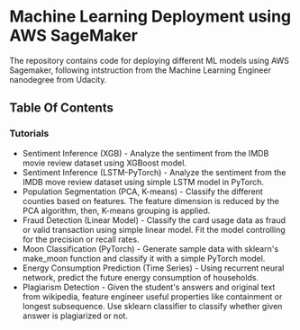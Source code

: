 # Machine Learning Deployment using AWS SageMaker

The repository contains code for deploying different ML models using AWS Sagemaker, following intstruction from the Machine Learning Engineer nanodegree from Udacity.

## Table Of Contents

### Tutorials
* Sentiment Inference (XGB) - Analyze the sentiment from the IMDB movie review dataset using XGBoost model.
* Sentiment Inference (LSTM-PyTorch) - Analyze the sentiment from the IMDB move review dataset using simple LSTM model in PyTorch.
* Population Segmentation (PCA, K-means) - Classify the different counties based on features. The feature dimension is reduced by the PCA algorithm, then, K-means grouping is applied.
* Fraud Detection (Linear Model) - Classify the card usage data as fraud or valid transaction using simple linear model. Fit the model controlling for the precision or recall rates.
* Moon Classification (PyTorch) - Generate sample data with sklearn's make_moon function and classify it with a simple PyTorch model.
* Energy Consumption Prediction (Time Series) - Using recurrent neural network, predict the future energy consumption of households.
* Plagiarism Detection - Given the student's answers and original text from wikipedia, feature engineer useful properties like containment or longest subsequence. Use sklearn classifier to classify whether given answer is plagiarized or not.
